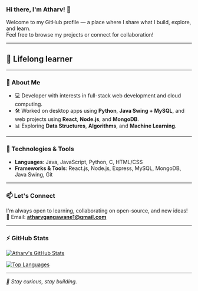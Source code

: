### Hi there, I'm Atharv! 👋  

Welcome to my GitHub profile — a place where I share what I build, explore, and learn.  
Feel free to browse my projects or connect for collaboration!

---

## 🚀 Lifelong learner

---

### 🚀 About Me  
- 💻 Developer with interests in full-stack web development and cloud computing.  
- 🛠️ Worked on desktop apps using **Python**, **Java Swing + MySQL**, and web projects using **React**, **Node.js**, and **MongoDB**.  
- 📊 Exploring **Data Structures**, **Algorithms**, and **Machine Learning**.

---

### 🔧 Technologies & Tools  
- **Languages**: Java, JavaScript, Python, C, HTML/CSS  
- **Frameworks & Tools**: React.js, Node.js, Express, MySQL, MongoDB, Java Swing, Git  

---

### 📫 Let's Connect  
I'm always open to learning, collaborating on open-source, and new ideas!  
📩 Email: **atharvgangawane1@gmail.com**

---

### ⚡ GitHub Stats

[![Atharv's GitHub Stats](https://github-readme-stats.vercel.app/api?username=thisisAtharv&show_icons=true&theme=dark)](https://github.com/thisisAtharv)

[![Top Languages](https://github-readme-stats.vercel.app/api/top-langs/?username=thisisAtharv&layout=compact)](https://github.com/thisisAtharv)

---

_🌱 Stay curious, stay building._
